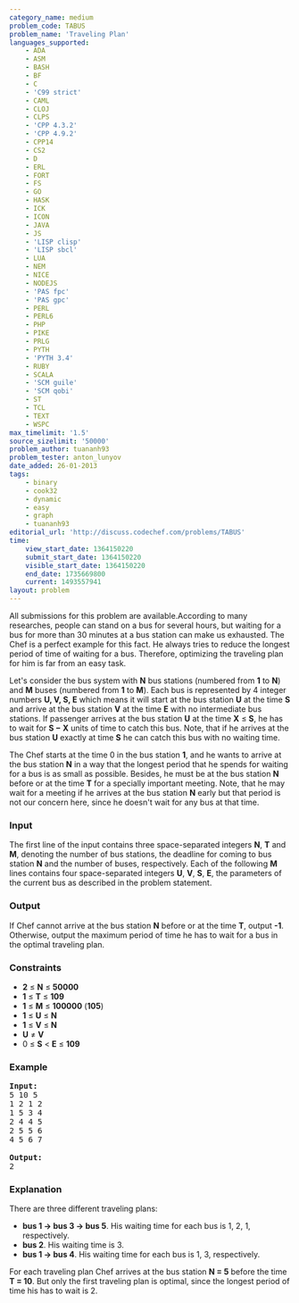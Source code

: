 ```yaml
---
category_name: medium
problem_code: TABUS
problem_name: 'Traveling Plan'
languages_supported:
    - ADA
    - ASM
    - BASH
    - BF
    - C
    - 'C99 strict'
    - CAML
    - CLOJ
    - CLPS
    - 'CPP 4.3.2'
    - 'CPP 4.9.2'
    - CPP14
    - CS2
    - D
    - ERL
    - FORT
    - FS
    - GO
    - HASK
    - ICK
    - ICON
    - JAVA
    - JS
    - 'LISP clisp'
    - 'LISP sbcl'
    - LUA
    - NEM
    - NICE
    - NODEJS
    - 'PAS fpc'
    - 'PAS gpc'
    - PERL
    - PERL6
    - PHP
    - PIKE
    - PRLG
    - PYTH
    - 'PYTH 3.4'
    - RUBY
    - SCALA
    - 'SCM guile'
    - 'SCM qobi'
    - ST
    - TCL
    - TEXT
    - WSPC
max_timelimit: '1.5'
source_sizelimit: '50000'
problem_author: tuananh93
problem_tester: anton_lunyov
date_added: 26-01-2013
tags:
    - binary
    - cook32
    - dynamic
    - easy
    - graph
    - tuananh93
editorial_url: 'http://discuss.codechef.com/problems/TABUS'
time:
    view_start_date: 1364150220
    submit_start_date: 1364150220
    visible_start_date: 1364150220
    end_date: 1735669800
    current: 1493557941
layout: problem
---
```

All submissions for this problem are available.According to many researches, people can stand on a bus for several hours, but waiting for a bus for more than 30 minutes at a bus station can make us exhausted. The Chef is a perfect example for this fact. He always tries to reduce the longest period of time of waiting for a bus. Therefore, optimizing the traveling plan for him is far from an easy task.

Let's consider the bus system with **N** bus stations (numbered from **1** to **N**) and **M** buses (numbered from **1** to **M**). Each bus is represented by 4 integer numbers **U, V, S, E** which means it will start at the bus station **U** at the time **S** and arrive at the bus station **V** at the time **E** with no intermediate bus stations. If passenger arrives at the bus station **U** at the time **X** ≤ **S**, he has to wait for **S − X** units of time to catch this bus. Note, that if he arrives at the bus station **U** exactly at time **S** he can catch this bus with no waiting time.

The Chef starts at the time 0 in the bus station **1**, and he wants to arrive at the bus station **N** in a way that the longest period that he spends for waiting for a bus is as small as possible. Besides, he must be at the bus station **N** before or at the time **T** for a specially important meeting. Note, that he may wait for a meeting if he arrives at the bus station **N** early but that period is not our concern here, since he doesn't wait for any bus at that time.

### Input

The first line of the input contains three space-separated integers **N**, **T** and **M**, denoting the number of bus stations, the deadline for coming to bus station **N** and the number of buses, respectively. Each of the following **M** lines contains four space-separated integers **U**, **V**, **S**, **E**, the parameters of the current bus as described in the problem statement.

### Output

If Chef cannot arrive at the bus station **N** before or at the time **T**, output **-1**. Otherwise, output the maximum period of time he has to wait for a bus in the optimal traveling plan.

### Constraints

- **2** ≤ **N** ≤ **50000**
- **1** ≤ **T** ≤ **109**
- **1** ≤ **M** ≤ **100000** (**105**)
- **1** ≤ **U** ≤ **N**
- **1** ≤ **V** ≤ **N**
- **U** ≠ **V**
- 0 ≤ **S** < **E** ≤ **109**

### Example

<pre>
<b>Input:</b>
5 10 5
1 2 1 2
1 5 3 4
2 4 4 5
2 5 5 6
4 5 6 7

<b>Output:</b>
2
</pre>
### Explanation

There are three different traveling plans:

- **bus 1 → bus 3 → bus 5**. His waiting time for each bus is 1, 2, 1, respectively.
- **bus 2**. His waiting time is 3.
- **bus 1 → bus 4**. His waiting time for each bus is 1, 3, respectively.

For each traveling plan Chef arrives at the bus station **N = 5** before the time **T = 10**. But only the first traveling plan is optimal, since the longest period of time his has to wait is 2.
